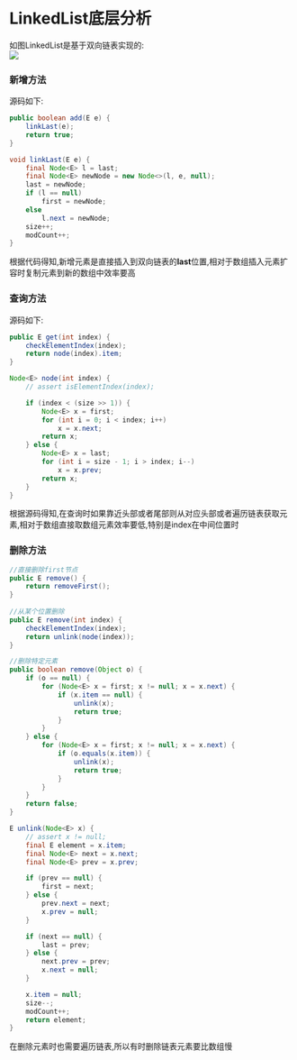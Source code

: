 # LinkedList底层分析
如图LinkedList是基于双向链表实现的:  
![](https://github.com/changeandlove/java-base_core/blob/master/picture/collection/LinkedList_structure.jpg)

### 新增方法
源码如下:
```java
public boolean add(E e) {
    linkLast(e);
    return true;
}

void linkLast(E e) {
    final Node<E> l = last;
    final Node<E> newNode = new Node<>(l, e, null);
    last = newNode;
    if (l == null)
        first = newNode;
    else
        l.next = newNode;
    size++;
    modCount++;
}
```
根据代码得知,新增元素是直接插入到双向链表的**last**位置,相对于数组插入元素扩容时复制元素到新的数组中效率要高
### 查询方法
源码如下:
```java
public E get(int index) {
    checkElementIndex(index);
    return node(index).item;
}

Node<E> node(int index) {
    // assert isElementIndex(index);

    if (index < (size >> 1)) {
        Node<E> x = first;
        for (int i = 0; i < index; i++)
            x = x.next;
        return x;
    } else {
        Node<E> x = last;
        for (int i = size - 1; i > index; i--)
            x = x.prev;
        return x;
    }
}
```
根据源码得知,在查询时如果靠近头部或者尾部则从对应头部或者遍历链表获取元素,相对于数组直接取数组元素效率要低,特别是index在中间位置时
### 删除方法
```java
//直接删除first节点
public E remove() {
    return removeFirst();
}
    
//从某个位置删除
public E remove(int index) {
    checkElementIndex(index);
    return unlink(node(index));
}

//删除特定元素
public boolean remove(Object o) {
    if (o == null) {
        for (Node<E> x = first; x != null; x = x.next) {
            if (x.item == null) {
                unlink(x);
                return true;
            }
        }
    } else {
        for (Node<E> x = first; x != null; x = x.next) {
            if (o.equals(x.item)) {
                unlink(x);
                return true;
            }
        }
    }
    return false;
}

E unlink(Node<E> x) {
    // assert x != null;
    final E element = x.item;
    final Node<E> next = x.next;
    final Node<E> prev = x.prev;

    if (prev == null) {
        first = next;
    } else {
        prev.next = next;
        x.prev = null;
    }

    if (next == null) {
        last = prev;
    } else {
        next.prev = prev;
        x.next = null;
    }

    x.item = null;
    size--;
    modCount++;
    return element;
}
```
在删除元素时也需要遍历链表,所以有时删除链表元素要比数组慢